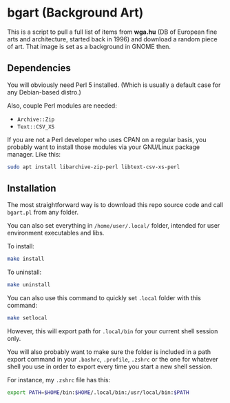 # bgart (Background Art)

This is a script to pull a full list of items from **wga.hu** (DB of European fine arts and architecture, started back in 1996) and download a random piece of art. That image is set as a background in GNOME then.

## Dependencies

You will obviously need Perl 5 installed. (Which is usually a default case for any Debian-based distro.)

Also, couple Perl modules are needed:

* `Archive::Zip`
* `Text::CSV_XS`

If you are not a Perl developer who uses CPAN on a regular basis, you probably want to install those modules via your GNU/Linux package manager. Like this:

```bash
sudo apt install libarchive-zip-perl libtext-csv-xs-perl
```
## Installation

The most straightforward way is to download this repo source code and call `bgart.pl` from any folder.

You can also set everything in `/home/user/.local/` folder, intended for user environment executables and libs.

To install:

```bash
make install
```

To uninstall:

```bash
make uninstall
```

You can also use this command to quickly set `.local` folder with this command:

```bash
make setlocal
```

However, this will export path for `.local/bin` for your current shell session only.

You will also probably want to make sure the folder is included in a path export command in your `.bashrc`, `.profile`, `.zshrc` or the one for whatever shell you use in order to export every time you start a new shell session.

For instance, my `.zshrc` file has this:

```bash
export PATH=$HOME/bin:$HOME/.local/bin:/usr/local/bin:$PATH
```
